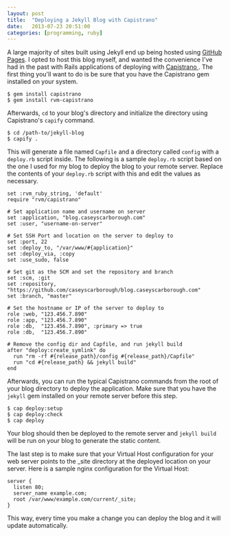 ```yaml
---
layout: post
title:  "Deploying a Jekyll Blog with Capistrano"
date:   2013-07-23 20:51:00
categories: [programming, ruby]
---
```


A large majority of sites built using Jekyll end up being hosted using [GitHub Pages](http://pages.github.com/). I opted to host this blog myself, and wanted the convenience I've had in the past with Rails applications of deploying with [Capistrano
](http://www.capistranorb.com/). The first thing you'll want to do is be sure that you have the Capistrano gem installed on your system.

<pre><code class="no-highlight"><span class="dollar">$</span> gem install capistrano
<span class="dollar">$</span> gem install rvm-capistrano
</code></pre>

Afterwards, `cd` to your blog's directory and initialize the directory using Capistrano's `capify` command.

<pre><code class="no-highlight"><span class="dollar">$</span> cd /path-to/jekyll-blog
<span class="dollar">$</span> capify .
</code></pre>

This will generate a file named `Capfile` and a directory called `config` with a `deploy.rb` script inside. The following is a sample `deploy.rb` script based on the one I used for my blog to deploy the blog to your remote server. Replace the contents of your `deploy.rb` script with this and edit the values as necessary.

<pre class="highlight"><code class="ruby">set :rvm_ruby_string, 'default'
require "rvm/capistrano"

# Set application name and username on server
set :application, "blog.caseyscarborough.com"
set :user, "username-on-server"
 
# Set SSH Port and location on the server to deploy to
set :port, 22
set :deploy_to, "/var/www/#{application}"
set :deploy_via, :copy
set :use_sudo, false
 
# Set git as the SCM and set the repository and branch
set :scm, :git
set :repository, "https://github.com/caseyscarborough/blog.caseyscarborough.com"
set :branch, "master"

# Set the hostname or IP of the server to deploy to
role :web, "123.456.7.890"
role :app, "123.456.7.890"
role :db,  "123.456.7.890", :primary => true
role :db,  "123.456.7.890"

# Remove the config dir and Capfile, and run jekyll build
after "deploy:create_symlink" do
  run "rm -rf #{release_path}/config #{release_path}/Capfile"
  run "cd #{release_path} && jekyll build"
end
</code></pre>

Afterwards, you can run the typical Capistrano commands from the root of your blog directory to deploy the application. Make sure that you have the `jekyll` gem installed on your remote server before this step.

<pre><code class="no-highlight"><span class="dollar">$</span> cap deploy:setup
<span class="dollar">$</span> cap deploy:check
<span class="dollar">$</span> cap deploy
</code></pre>

Your blog should then be deployed to the remote server and `jekyll build` will be run on your blog to generate the static content.

The last step is to make sure that your Virtual Host configuration for your web server points to the \_site directory at the deployed location on your server. Here is a sample nginx configuration for the Virtual Host:

<pre><code class="no-highlight">server {
  listen 80;
  server_name example.com;
  root /var/www/example.com/current/_site;
}
</code></pre>

This way, every time you make a change you can deploy the blog and it will update automatically.
